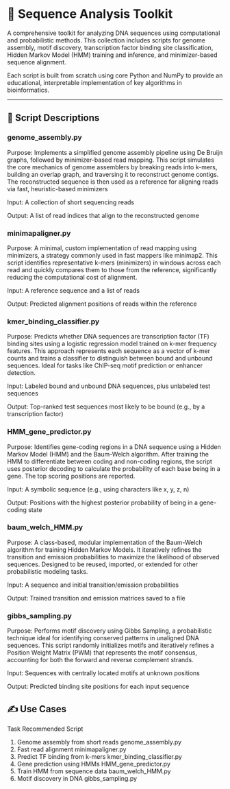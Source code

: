 # 🧬 Sequence Analysis Toolkit

A comprehensive toolkit for analyzing DNA sequences using computational and probabilistic methods. This collection includes scripts for genome assembly, motif discovery, transcription factor binding site classification, Hidden Markov Model (HMM) training and inference, and minimizer-based sequence alignment.

Each script is built from scratch using core Python and NumPy to provide an educational, interpretable implementation of key algorithms in bioinformatics.

---

## 📜 Script Descriptions
### genome_assembly.py
Purpose:
Implements a simplified genome assembly pipeline using De Bruijn graphs, followed by minimizer-based read mapping.
This script simulates the core mechanics of genome assemblers by breaking reads into k-mers, building an overlap graph, and traversing it to reconstruct genome contigs. The reconstructed sequence is then used as a reference for aligning reads via fast, heuristic-based minimizers

Input: A collection of short sequencing reads

Output: A list of read indices that align to the reconstructed genome

### minimapaligner.py
Purpose:
A minimal, custom implementation of read mapping using minimizers, a strategy commonly used in fast mappers like minimap2.
This script identifies representative k-mers (minimizers) in windows across each read and quickly compares them to those from the reference, significantly reducing the computational cost of alignment.

Input: A reference sequence and a list of reads

Output: Predicted alignment positions of reads within the reference

### kmer_binding_classifier.py
Purpose:
Predicts whether DNA sequences are transcription factor (TF) binding sites using a logistic regression model trained on k-mer frequency features.
This approach represents each sequence as a vector of k-mer counts and trains a classifier to distinguish between bound and unbound sequences. Ideal for tasks like ChIP-seq motif prediction or enhancer detection.

Input: Labeled bound and unbound DNA sequences, plus unlabeled test sequences

Output: Top-ranked test sequences most likely to be bound (e.g., by a transcription factor)

### HMM_gene_predictor.py
Purpose:
Identifies gene-coding regions in a DNA sequence using a Hidden Markov Model (HMM) and the Baum-Welch algorithm.
After training the HMM to differentiate between coding and non-coding regions, the script uses posterior decoding to calculate the probability of each base being in a gene. The top scoring positions are reported.

Input: A symbolic sequence (e.g., using characters like x, y, z, n)

Output: Positions with the highest posterior probability of being in a gene-coding state

### baum_welch_HMM.py
Purpose:
A class-based, modular implementation of the Baum-Welch algorithm for training Hidden Markov Models.
It iteratively refines the transition and emission probabilities to maximize the likelihood of observed sequences. Designed to be reused, imported, or extended for other probabilistic modeling tasks.

Input: A sequence and initial transition/emission probabilities

Output: Trained transition and emission matrices saved to a file

### gibbs_sampling.py
Purpose:
Performs motif discovery using Gibbs Sampling, a probabilistic technique ideal for identifying conserved patterns in unaligned DNA sequences.
This script randomly initializes motifs and iteratively refines a Position Weight Matrix (PWM) that represents the motif consensus, accounting for both the forward and reverse complement strands.

Input: Sequences with centrally located motifs at unknown positions

Output: Predicted binding site positions for each input sequence

## ✍️ Use Cases
Task	Recommended Script
1. Genome assembly from short reads	genome_assembly.py
2. Fast read alignment	minimapaligner.py
3. Predict TF binding from k-mers	kmer_binding_classifier.py
4. Gene prediction using HMMs	HMM_gene_predictor.py
5. Train HMM from sequence data	baum_welch_HMM.py
6. Motif discovery in DNA	gibbs_sampling.py


